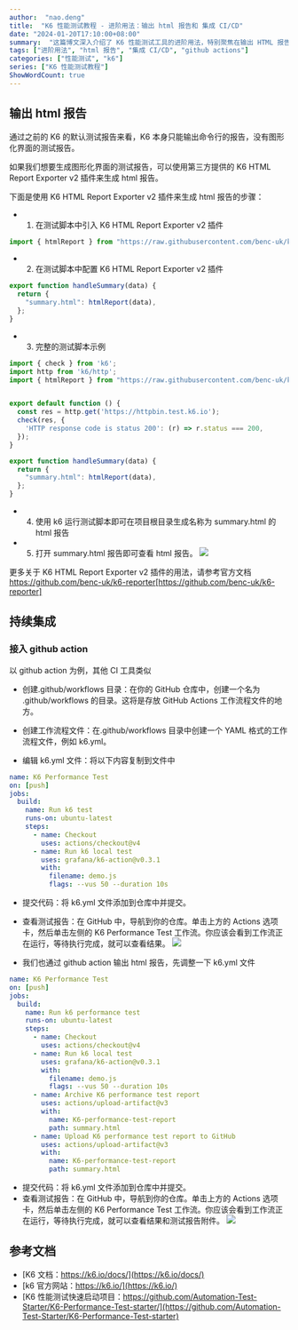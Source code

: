 ```yaml
---
author:  "nao.deng"
title:  "K6 性能测试教程 - 进阶用法：输出 html 报告和 集成 CI/CD"
date: "2024-01-20T17:10:00+08:00"
summary:  "这篇博文深入介绍了 K6 性能测试工具的进阶用法，特别聚焦在输出 HTML 报告和 CI/CD 集成方面。读者将学到如何利用 K6 生成详细的 HTML 测试报告，以直观展示性能测试结果和趋势。此外，博文还涵盖了如何在 CI/CD 流程中集成 K6，确保性能测试成为开发流程的一部分，提前发现和解决潜在性能问题。通过学习这些高级用法，读者能够更全面地利用 K6 来进行性能测试，有效地提升应用程序的性能和稳定性。"
tags: ["进阶用法", "html 报告", "集成 CI/CD", "github actions"]
categories: ["性能测试", "k6"]
series: ["K6 性能测试教程"]
ShowWordCount: true
---
```


## 输出 html 报告

通过之前的 K6 的默认测试报告来看，K6 本身只能输出命令行的报告，没有图形化界面的测试报告。

如果我们想要生成图形化界面的测试报告，可以使用第三方提供的 K6 HTML Report Exporter v2 插件来生成 html 报告。

下面是使用 K6 HTML Report Exporter v2 插件来生成 html 报告的步骤：

- 1. 在测试脚本中引入 K6 HTML Report Exporter v2 插件

```javascript
import { htmlReport } from "https://raw.githubusercontent.com/benc-uk/k6-reporter/main/dist/bundle.js";
```

- 2. 在测试脚本中配置 K6 HTML Report Exporter v2 插件

```javascript
export function handleSummary(data) {
  return {
    "summary.html": htmlReport(data),
  };
}
```

- 3. 完整的测试脚本示例

```javascript
import { check } from 'k6';
import http from 'k6/http';
import { htmlReport } from "https://raw.githubusercontent.com/benc-uk/k6-reporter/main/dist/bundle.js";


export default function () {
  const res = http.get('https://httpbin.test.k6.io');
  check(res, {
    'HTTP response code is status 200': (r) => r.status === 200,
  });
}

export function handleSummary(data) {
  return {
    "summary.html": htmlReport(data),
  };
}
```

- 4. 使用 k6 运行测试脚本即可在项目根目录生成名称为 summary.html 的 html 报告

- 5. 打开 summary.html 报告即可查看 html 报告。
![ ](https://cdn.jsdelivr.net/gh/naodeng/blogimg@master/uPic/tty2Zs.png)

更多关于 K6 HTML Report Exporter v2 插件的用法，请参考官方文档 https://github.com/benc-uk/k6-reporter[https://github.com/benc-uk/k6-reporter]

## 持续集成

### 接入 github action

以 github action 为例，其他 CI 工具类似

- 创建.github/workflows 目录：在你的 GitHub 仓库中，创建一个名为 .github/workflows 的目录。这将是存放 GitHub Actions 工作流程文件的地方。

- 创建工作流程文件：在.github/workflows 目录中创建一个 YAML 格式的工作流程文件，例如 k6.yml。

- 编辑 k6.yml 文件：将以下内容复制到文件中

```yml
name: K6 Performance Test
on: [push]
jobs:
  build:
    name: Run k6 test
    runs-on: ubuntu-latest
    steps:
      - name: Checkout
        uses: actions/checkout@v4
      - name: Run k6 local test
        uses: grafana/k6-action@v0.3.1
        with:
          filename: demo.js
          flags: --vus 50 --duration 10s
```

- 提交代码：将 k6.yml 文件添加到仓库中并提交。
- 查看测试报告：在 GitHub 中，导航到你的仓库。单击上方的 Actions 选项卡，然后单击左侧的 K6 Performance Test 工作流。你应该会看到工作流正在运行，等待执行完成，就可以查看结果。
![ ](https://cdn.jsdelivr.net/gh/naodeng/blogimg@master/uPic/NlOiHp.png)

- 我们也通过 github action 输出 html 报告，先调整一下 k6.yml 文件

```yml
name: K6 Performance Test
on: [push]
jobs:
  build:
    name: Run k6 performance test
    runs-on: ubuntu-latest
    steps:
      - name: Checkout
        uses: actions/checkout@v4
      - name: Run k6 local test
        uses: grafana/k6-action@v0.3.1
        with:
          filename: demo.js
          flags: --vus 50 --duration 10s
      - name: Archive K6 performance test report
        uses: actions/upload-artifact@v3
        with:
          name: K6-performance-test-report
          path: summary.html
      - name: Upload K6 performance test report to GitHub
        uses: actions/upload-artifact@v3
        with:
          name: K6-performance-test-report
          path: summary.html
```

- 提交代码：将 k6.yml 文件添加到仓库中并提交。
- 查看测试报告：在 GitHub 中，导航到你的仓库。单击上方的 Actions 选项卡，然后单击左侧的 K6 Performance Test 工作流。你应该会看到工作流正在运行，等待执行完成，就可以查看结果和测试报告附件。
![ ](https://cdn.jsdelivr.net/gh/naodeng/blogimg@master/uPic/sFCarY.png)

## 参考文档

- [K6 文档：https://k6.io/docs/](https://k6.io/docs/)
- [k6 官方网站：https://k6.io/](https://k6.io/)
- [K6 性能测试快速启动项目：https://github.com/Automation-Test-Starter/K6-Performance-Test-starter/](https://github.com/Automation-Test-Starter/K6-Performance-Test-starter)
